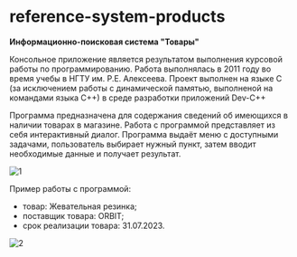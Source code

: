 # reference-system-products

**Информационно-поисковая система "Товары"**

Консольное приложение является результатом выполнения курсовой работы по программированию. Работа выполнялась в 2011 году во время учебы в НГТУ им. Р.Е. Алексеева. Проект выполнен на языке C (за исключением работы с динамической памятью, выполненой на командами языка C++) в среде разработки приложений Dev-C++

Программа предназначена для содержания сведений об имеющихся в наличии  товарах в магазине. Работа с программой представляет из себя интерактивный диалог. Программа выдаёт меню с доступными задачами, пользователь выбирает нужный пункт, затем вводит необходимые данные и получает результат.


![1](https://github.com/ryaboman/reference-system-products/assets/50061619/3610a798-292f-4727-9a34-75b6d648a0ff)

Пример работы с программой: 
 - товар: Жевательная резинка;
 - поставщик товара: ORBIT;
 - срок реализации товара: 31.07.2023.
  
![2](https://github.com/ryaboman/reference-system-products/assets/50061619/e7401ecd-4849-448c-8f33-59b597e75430)

